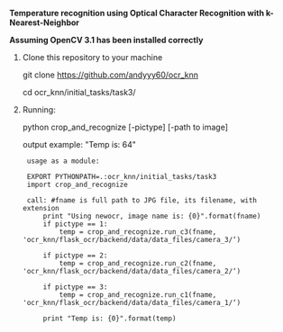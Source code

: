 **Temperature recognition using Optical Character Recognition with k-Nearest-Neighbor**

**Assuming OpenCV 3.1 has been installed correctly**

1. Clone this repository to your machine
	
    git clone https://github.com/andyyy60/ocr_knn
    
    cd ocr_knn/initial_tasks/task3/
    
2. Running:
	
    python crop_and_recognize [-pictype] [-path to image]
 	
    
    output example: "Temp is: 64"


		usage as a module:
		
		EXPORT PYTHONPATH=.:ocr_knn/initial_tasks/task3
		import crop_and_recognize
		
		call: #fname is full path to JPG file, its filename, with extension
		    print "Using newocr, image name is: {0}".format(fname)
		    if pictype == 1:
		        temp = crop_and_recognize.run_c3(fname, 'ocr_knn/flask_ocr/backend/data/data_files/camera_3/‘)
		
		    if pictype == 2:
		        temp = crop_and_recognize.run_c2(fname, 'ocr_knn/flask_ocr/backend/data/data_files/camera_2/‘)
		
		    if pictype == 3:
		        temp = crop_and_recognize.run_c1(fname, 'ocr_knn/flask_ocr/backend/data/data_files/camera_1/‘)
		
		    print "Temp is: {0}".format(temp)
